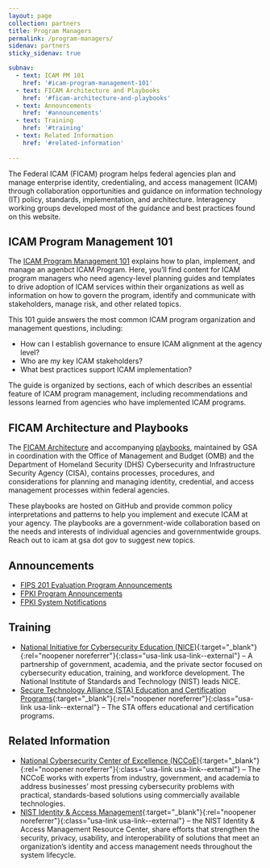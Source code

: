 ```yaml
---
layout: page
collection: partners
title: Program Managers
permalink: /program-managers/
sidenav: partners
sticky_sidenav: true

subnav:
  - text: ICAM PM 101
    href: '#icam-program-management-101'
  - text: FICAM Architecture and Playbooks 
    href: '#ficam-architecture-and-playbooks'
  - text: Announcements
    href: '#announcements'
  - text: Training
    href: '#training'
  - text: Related Information
    href: '#related-information'
    
---
```


The Federal ICAM (FICAM) program helps federal agencies plan and manage enterprise identity, credentialing, and access management (ICAM) through collaboration opportunities and guidance on information technology (IT) policy, standards, implementation, and architecture.  Interagency working groups developed most of the guidance and best practices found on this website.

## ICAM Program Management 101

The [ICAM Program Management 101]({{site.baseurl}}/university/pm/) explains how to plan, implement, and manage an agenbct ICAM Program. Here, you’ll find content for ICAM program managers who need agency-level planning guides and templates to drive adoption of ICAM services within their organizations as well as information on how to govern the program, identify and communicate with stakeholders, manage risk, and other related topics.

This 101 guide answers the most common ICAM program organization and management questions, including:
- How can I establish governance to ensure ICAM alignment at the agency level?
- Who are my key ICAM stakeholders?
- What best practices support ICAM implementation?

The guide is organized by sections, each of which describes an essential feature of ICAM program management, including recommendations and lessons learned from agencies who have implemented ICAM programs.

## FICAM Architecture and Playbooks

The [FICAM Architecture]({{site.baseurl}}/arch/) and accompanying [playbooks]({{site.baseurl}}/playbooks/), maintained by GSA in coordination with the Office of Management and Budget (OMB) and the Department of Homeland Security (DHS) Cybersecurity and Infrastructure Security Agency (CISA), contains processes, procedures, and considerations for planning and managing identity, credential, and access management processes within federal agencies.

These playbooks are hosted on GitHub and provide common policy interpretations and patterns to help you implement and execute ICAM at your agency. The playbooks are a government-wide collaboration based on the needs and interests of individual agencies and governmentwide groups. Reach out to icam at gsa dot gov to suggest new topics.

## Announcements

- [FIPS 201 Evaluation Program Announcements]({{site.baseurl}}/fips201ep/)
- [FPKI Program Announcements]({{site.baseurl}}/fpki/announcements/)
- [FPKI System Notifications]({{site.baseurl}}/fpki/notifications/)
  

## Training

- [National Initiative for Cybersecurity Education (NICE)](https://www.nist.gov/itl/applied-cybersecurity/nice){:target="_blank"}{:rel="noopener noreferrer"}{:class="usa-link usa-link--external"} – A partnership of government, academia, and the private sector focused on cybersecurity education, training, and workforce development. The National Institute of Standards and Technology (NIST) leads NICE.
- [Secure Technology Alliance (STA) Education and Certification Programs](https://www.securetechalliance.org/activities-education-and-certification-programs/){:target="_blank"}{:rel="noopener noreferrer"}{:class="usa-link usa-link--external"} – The STA offers educational and certification programs.
  

## Related Information

- [National Cybersecurity Center of Excellence (NCCoE)](https://nccoe.nist.gov/){:target="_blank"}{:rel="noopener noreferrer"}{:class="usa-link usa-link--external"} – The NCCoE works with experts from industry, government, and academia to address businesses’ most pressing cybersecurity problems with practical, standards-based solutions using commercially available technologies.
- [NIST Identity & Access Management](https://www.nist.gov/identity-access-management){:target="_blank"}{:rel="noopener noreferrer"}{:class="usa-link usa-link--external"} – the NIST Identity & Access Management Resource Center, 
share efforts that strengthen the security, privacy, usability, and interoperability of solutions that meet an organization’s identity and access management needs throughout the system lifecycle.
